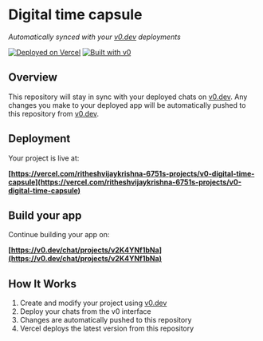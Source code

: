 # Digital time capsule

*Automatically synced with your [v0.dev](https://v0.dev) deployments*

[![Deployed on Vercel](https://img.shields.io/badge/Deployed%20on-Vercel-black?style=for-the-badge&logo=vercel)](https://vercel.com/ritheshvijaykrishna-6751s-projects/v0-digital-time-capsule)
[![Built with v0](https://img.shields.io/badge/Built%20with-v0.dev-black?style=for-the-badge)](https://v0.dev/chat/projects/v2K4YNf1bNa)

## Overview

This repository will stay in sync with your deployed chats on [v0.dev](https://v0.dev).
Any changes you make to your deployed app will be automatically pushed to this repository from [v0.dev](https://v0.dev).

## Deployment

Your project is live at:

**[https://vercel.com/ritheshvijaykrishna-6751s-projects/v0-digital-time-capsule](https://vercel.com/ritheshvijaykrishna-6751s-projects/v0-digital-time-capsule)**

## Build your app

Continue building your app on:

**[https://v0.dev/chat/projects/v2K4YNf1bNa](https://v0.dev/chat/projects/v2K4YNf1bNa)**

## How It Works

1. Create and modify your project using [v0.dev](https://v0.dev)
2. Deploy your chats from the v0 interface
3. Changes are automatically pushed to this repository
4. Vercel deploys the latest version from this repository